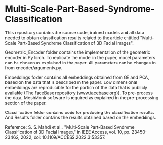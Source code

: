 # Multi-Scale-Part-Based-Syndrome-Classification
This repository contains the source code, trained models and all data needed  to obtain classification results related to the article entitled "Multi-Scale Part-Based Syndrome Classification of 3D Facial Images".

Geometric_Encoder folder contains the implementation of the geometric encoder in PyTorch. To replicate the model in the paper, model parameters can be chosen as explained in the paper. All parameters can be changes in from encoder/arguments.py.

Embeddings folder contains all embeddings obtained from GE and PCA, based on the data that is described in the paper. Low dimensional embeddings are reproducible for the portion of the data that is publicly available (The FaceBase repository (www.facebase.org)). To pre-process the data, MeshMonk software is required as explained in the pre-processing section of the paper.

Classification folder contains code for producing the classification results. And Results folder contains the results obtained based on the embeddings.

Reference:
S. S. Mahdi et al., "Multi-Scale Part-Based Syndrome Classification of 3D Facial Images," in IEEE Access, vol. 10, pp. 23450-23462, 2022, doi: 10.1109/ACCESS.2022.3153357.
